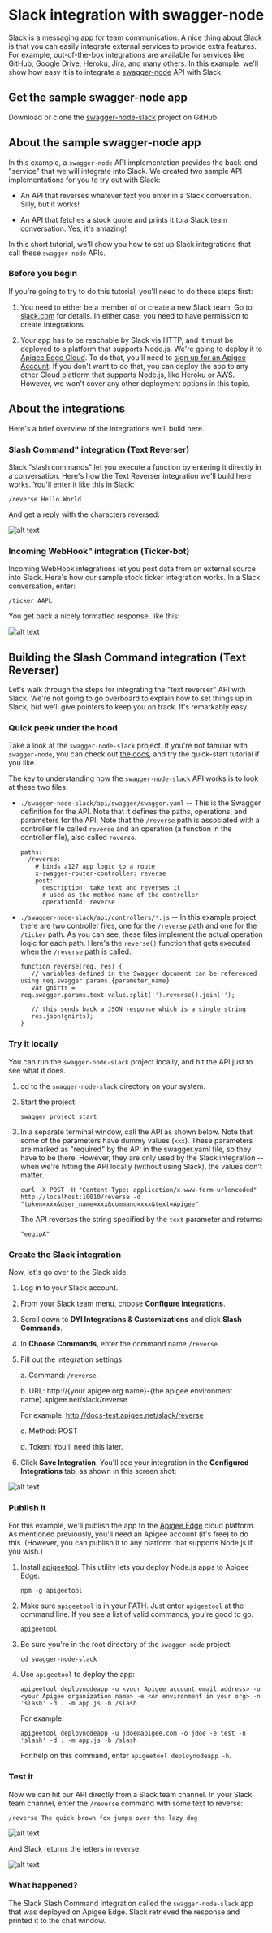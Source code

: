 # Slack integration with swagger-node

[Slack](https://slack.com/) is a messaging app for team communication. A nice thing about Slack is that you can easily integrate external services to provide extra features. For example, out-of-the-box integrations are available for services like GitHub, Google Drive, Heroku, Jira, and many others. In this example, we'll show how easy it is to integrate a [swagger-node](https://www.npmjs.com/package/swagger) API with Slack. 

## Get the sample swagger-node app 

Download or clone the [swagger-node-slack](https://github.com/apigee-127/swagger-node-slack) project on GitHub. 

## About the sample swagger-node app

In this example, a `swagger-node` API implementation provides the back-end "service" that we will integrate into Slack. We created two sample API implementations for you to try out with Slack:

* An API that reverses whatever text you enter in a Slack conversation. Silly, but it works!

* An API that fetches a stock quote and prints it to a Slack team conversation. Yes, it's amazing!

In this short tutorial, we'll show you how to set up Slack integrations that call these `swagger-node` APIs.

### Before you begin

If you're going to try to do this tutorial, you'll need to do these steps first:

1. You need to either be a member of or create a new Slack team. Go to [slack.com](slack.com) for details. In either case, you need to have permission to create integrations.

2. Your app has to be reachable by Slack via HTTP, and it must be deployed to a platform that supports Node.js. We're going to deploy it to [Apigee Edge Cloud](http://apigee.com/about/products/api-management). To do that, you'll need to [sign up for an Apigee Account](https://accounts.apigee.com/accounts/sign_up). If you don't want to do that, you can deploy the app to any other Cloud platform that supports Node.js, like Heroku or AWS. However, we won't cover any other deployment options in this topic.


## About the integrations

Here's a brief overview of the integrations we'll build here.

### Slash Command" integration (Text Reverser)

Slack "slash commands" let you execute a function by entering it directly in a conversation. Here's how the Text Reverser integration we'll build here works. You'll enter it like this in Slack:

`/reverse Hello World`

And get a reply with the characters reversed:

![alt text](./images/reverse.png)

### Incoming WebHook" integration (Ticker-bot)

Incoming WebHook integrations let you post data from an external source into Slack. Here's how our sample stock ticker integration works. In a Slack conversation, enter:

`/ticker AAPL`

You get back a nicely formatted response, like this:

![alt text](./images/stockbot.png)

## Building the Slash Command integration (Text Reverser)

Let's walk through the steps for integrating the "text reverser" API with Slack. We're not going to go overboard to explain how to set things up in Slack, but we'll give pointers to keep you on track. It's remarkably easy. 

### Quick peek under the hood

Take a look at the `swagger-node-slack` project. If you're not familiar with `swagger-node`, you can check out [the docs](https://github.com/swagger-api/swagger-node/blob/master/docs/introduction.md), and try the quick-start tutorial if you like.

The key to understanding how the `swagger-node-slack` API works is to look at these two files:

* `./swagger-node-slack/api/swagger/swagger.yaml` -- This is the Swagger definition for the API. Note that it defines the paths, operations, and parameters for the API. Note that the `/reverse` path is associated with a controller file called `reverse` and an operation (a function in the controller file), also called `reverse`. 

    ```
    paths:
      /reverse:
        # binds a127 app logic to a route
        x-swagger-router-controller: reverse
        post:
          description: take text and reverses it
          # used as the method name of the controller
          operationId: reverse
    ```

* `./swagger-node-slack/api/controllers/*.js` -- In this example project, there are two controller files, one for the `/reverse` path and one for the `/ticker` path. As you can see, these files implement the actual operation logic for each path. Here's the `reverse()` function that gets executed when the `/reverse` path is called. 

   ```
   function reverse(req, res) {
      // variables defined in the Swagger document can be referenced using req.swagger.params.{parameter_name}
      var gnirts = req.swagger.params.text.value.split('').reverse().join('');

      // this sends back a JSON response which is a single string
      res.json(gnirts);
   }
   ```


### Try it locally

You can run the `swagger-node-slack` project locally, and hit the API just to see what it does. 

1. cd to the `swagger-node-slack` directory on your system.
2. Start the project:

    `swagger project start`

3. In a separate terminal window, call the API as shown below. Note that some of the parameters have dummy values (`xxx`). These parameters are marked as "required" by the API in the swagger.yaml file, so they have to be there. However, they are only used by the Slack integration -- when we're hitting the API locally (without using Slack), the values don't matter. 

    `curl -X POST -H "Content-Type: application/x-www-form-urlencoded" http://localhost:10010/reverse -d "token=xxx&user_name=xxx&command=xxx&text=Apigee"`

    The API reverses the string specified by the `text` parameter and returns:

    `"eegipA"`

### Create the Slack integration

Now, let's go over to the Slack side.

1. Log in to your Slack account. 

1. From your Slack team menu, choose **Configure Integrations**.

2. Scroll down to **DYI Integrations & Customizations** and click **Slash Commands**. 

3. In **Choose Commands**, enter the command name `/reverse`. 

4. Fill out the integration settings:

    a. Command:  `/reverse`. 

    b. URL: http://{your apigee org name}-{the apigee environment name}.apigee.net/slack/reverse
    
    For example: http://docs-test.apigee.net/slack/reverse

    c. Method: POST

    d. Token: You'll need this later.

5. Click **Save Integration**. You'll see your integration in the **Configured Integrations** tab, as shown in this screen shot:

![alt text](./images/reverse-done.png)

### Publish it

For this example, we'll publish the app to the [Apigee Edge](http://www.apigee.com) cloud platform. As mentioned previously, you'll need an Apigee account (it's free) to do this. (However, you can publish it to any platform that supports Node.js if you wish.)

1. Install [apigeetool](https://www.npmjs.com/package/apigeetool). This utility lets you deploy Node.js apps to Apigee Edge. 

    `npm -g apigeetool`

2. Make sure `apigeetool` is in your PATH. Just enter `apigeetool` at the command line. If you see a list of valid commands, you're good to go. 

    `apigeetool`

3. Be sure you're in the root directory of the `swagger-node` project:

    `cd swagger-node-slack`

4. Use `apigeetool` to deploy the app:

    `apigeetool deploynodeapp -u <your Apigee account email address> -o <your Apigee organization name> -e <An environment in your org> -n 'slash' -d . -m app.js -b /slash`

    For example:

    `apigeetool deploynodeapp -u jdoe@apigee.com -o jdoe -e test -n 'slash' -d . -m app.js -b /slash`

    For help on this command, enter `apigeetool deploynodeapp -h`.

### Test it

Now we can hit our API directly from a Slack team channel. In your Slack team channel, enter the `/reverse` command with some text to reverse:

`/reverse The quick brown fox jumps over the lazy dog`

![alt text](./images/quickfox-1.png)

And Slack returns the letters in reverse:

![alt text](./images/quickfox-2.png)

### What happened?

The Slack Slash Command Integration called the `swagger-node-slack` app that was deployed on Apigee Edge. Slack retrieved the response and printed it to the chat window. 












